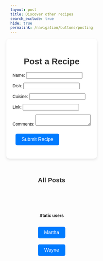 ```yaml
---
layout: post
title: Discover other recipes
search_exclude: true
hide: true
permalink: /navigation/buttons/posting
---
```




<head>
    <title>Recipe Posts</title>
    <title>Recipe Posts</title>
    <style>
        body { font-family: Arial, sans-serif; background: #fdfdfd; margin: 20px; }
        .container { max-width: 800px; margin: 0 auto; padding: 20px; background: white; border-radius: 10px; box-shadow: 0 4px 8px rgba(0,0,0,0.1); }
        .post { border-bottom: 1px solid #ddd; padding: 10px 0; }
        h1, h2 { text-align: center; color: #333; }
        button { background-color: #007BFF; color: white; padding: 10px; border: none; border-radius: 5px; cursor: pointer; }
        button:hover { background-color: #0056b3; }
        .delete-button { background-color: #dc3545; }
        .delete-button:hover { background-color: #a71d2a; }
        .edit-button { background-color: #28a745; }
        .edit-button:hover { background-color: #218838; }
        #all-posts-section { margin-top: 30px; }
        body { font-family: Arial, sans-serif; background: #fdfdfd; margin: 20px; }
        .container { max-width: 800px; margin: 0 auto; padding: 20px; background: white; border-radius: 10px; box-shadow: 0 4px 8px rgba(0,0,0,0.1); }
        .post { border-bottom: 1px solid #ddd; padding: 10px 0; }
        h1, h2 { text-align: center; color: #333; }
        button { background-color: #007BFF; color: white; padding: 10px; border: none; border-radius: 5px; cursor: pointer; }
        button:hover { background-color: #0056b3; }
        .delete-button { background-color: #dc3545; }
        .delete-button:hover { background-color: #a71d2a; }
        .edit-button { background-color: #28a745; }
        .edit-button:hover { background-color: #218838; }
        #all-posts-section { margin-top: 30px; }
    </style>
</head>


<body>
<div class="container">
    <h1>Post a Recipe</h1>
    <form id="recipeForm">
        <p><label>Name: <input type="text" id="name" required></label></p>
        <p><label>Dish: <input type="text" id="dish" required></label></p>
        <p><label>Cuisine: <input type="text" id="cuisine" required></label></p>
        <p><label>Link: <input type="url" id="link" required></label></p>
        <p><label>Comments: <textarea id="comments" required></textarea></label></p>
        <p><button type="submit">Submit Recipe</button></p>
    </form>
    <div id="posting-data">Click a button to see recipes</div>
</div>
<!-- All Posts Section -->
<div id="all-posts-section">
    <h2>All Posts</h2>
    <div id="postsContainer"></div>
</div>

<script>

    var pythonURI;
    if (location.hostname === "localhost") {
        pythonURI = "http://localhost:8887";
    } else if (location.hostname === "127.0.0.1") {
        pythonURI = "http://127.0.0.1:8887";
    } else {
        pythonURI = "https://takeabyte.stu.nighthawkcodingsociety.com";
    }

document.getElementById("recipeForm").addEventListener("submit", async function (event) {
    event.preventDefault();

    const newPost = {
        name: document.getElementById("name").value,
        dish: document.getElementById("dish").value,
        cuisine: document.getElementById("cuisine").value,
        link: document.getElementById("link").value,
        comments: document.getElementById("comments").value
    };

    try {
        const response = await fetch(pythonURI + "/api/posting/create", {
            method: "POST",
            headers: { "Content-Type": "application/json" },
            body: JSON.stringify(newPost)
        });

        if (response.ok) {
            alert("Recipe Posted Successfully!");
            document.getElementById("recipeForm").reset();
            fetchPosts();
        } else {
            alert("Error Posting Recipe.");
        }
    } catch (error) {
        console.error("Error:", error);
    }
});

async function fetchPosts() {
    try {
        const response = await fetch(pythonURI + "/api/posting/reading");
        const posts = await response.json();
        console.log(posts);  // Log the response to verify its structure
        const postsContainer = document.getElementById("postsContainer");
        postsContainer.innerHTML = ""; // Clear the current content

        if (!posts || posts.length === 0) {
            postsContainer.innerHTML = "<p>No recipes posted yet.</p>";
            return;
        }
        else {
            posts.forEach(post => {
                const postElement = document.createElement("div");
                postElement.classList.add("post");
                postElement.innerHTML = `
                    <p><strong>Name:</strong> ${post.name}</p>
                    <p><strong>Dish:</strong> ${post.dish}</p>
                    <p><strong>Cuisine:</strong> ${post.cuisine}</p>
                    <p><strong>Link:</strong> <a href="${post.link}" target="_blank">${post.link}</a></p>
                    <p><strong>Comments:</strong> ${post.comments}</p>
                    <button class="edit-button" onclick="editPost('${post.name}')">Edit</button>
                    <button class="delete-button" onclick="deletePost('${post.name}')">Delete</button>
                    <button class="edit-button" onclick="editPost('${post.name}')">Edit</button>
                    <button class="delete-button" onclick="deletePost('${post.name}')">Delete</button>
                `;
                postsContainer.appendChild(postElement);
            });
        }
    } catch (error) {
        console.error("Error fetching posts:", error);
    }
}

// Edit a post
async function editPost(name) {
    const dish = prompt("Enter new dish:");
    const cuisine = prompt("Enter new cuisine:");
    const link = prompt("Enter new link:");
    const comments = prompt("Enter new comments:");

    const updatedPost = { name, dish, cuisine, link, comments };

    try {
        const response = await fetch(pythonURI + `/api/posting/update/`, {
            method: "PUT",
            headers: { "Content-Type": "application/json" },
            body: JSON.stringify(updatedPost)
        });

        if (response.ok) {
            alert("Recipe updated successfully!");
            fetchPosts(); // Reload posts after updating
        } else {
            alert("Error updating recipe.");
        }
    } catch (error) {
        console.error("Error:", error);
    }
}

// Delete a post
async function deletePost(name) {
    if (confirm("Are you sure you want to delete this post?")) {
        try {
            const response = await fetch(pythonURI + `/api/posting/delete`, {
                method: "DELETE",
                headers: { "Content-Type": "application/json" },
                body: JSON.stringify({ name: name }) // Pass the name in the body
            });

            if (response.ok) {
                alert("Recipe deleted!");
                fetchPosts(); // Reload posts after deletion
            } else {
                alert("Error deleting recipe.");
            }
        } catch (error) {
            console.error("Error:", error);
        }
    }
}

// Load posts initially
fetchPosts();
</script>
</body>




<br><br>
<head>
    <title>Fetch Post Data</title>
    <style>
        body {
            font-family: Arial, sans-serif;
            display: flex;
            flex-direction: column;
            align-items: center;
            margin-top: 50px;
        }
        button {
            padding: 10px 20px;
            font-size: 16px;
            margin: 10px;
            background-color: #007bff;
            color: white;
            border: none;
            border-radius: 5px;
            cursor: pointer;
        }
        button:hover {
            background-color: #0056b3;
        }
        #posting-data {
            position: absolute; /* Allows positioning relative to the clicked button */
            display: none; /* Initially hidden */
            border: 1px solid #ddd;
            border-radius: 5px;
            background: #f9f9f9;
            padding: 10px;
            text-align: center;
            max-width: 400px;
            z-index: 10;
        }
    </style>
</head>




<body>
    <h4>Static users</h4>
    <button onclick="fetchStaticPosting('martha', event)">Martha</button>
    <button onclick="fetchStaticPosting('wayne', event)">Wayne</button>
    <!-- <div id="posting-data" style="display: none;">
    </div>-->
    <script>
        console.log("Script loaded! fetchPostingData function should be available.");
        async function fetchStaticPosting(posterName, event) {
            console.log(`Fetching data for: ${posterName}`);
            const apiUrl = pythonURI + `/api/posting/${posterName}`;
            try {
                const response = await fetch(apiUrl);
                if (!response.ok) throw new Error(`Could not fetch data for ${posterName}`);
                const data = await response.json();
                console.log("Data received:", data);
                // Display data on the page
                const postingDataDiv = document.getElementById('posting-data');
                postingDataDiv.innerHTML = `
                    <h2>${data.name}</h2>
                    <p><strong>Dish:</strong> ${data.dish}</p>
                    <p><strong>Cuisine:</strong> ${data.cuisine}</p>
                    <p><strong>Link:</strong> <a href="${data.link}" target="_blank">${data.link}</a></p>
                    <p><strong>Comments:</strong> ${data.comments}</p>
                `;
                // Position the div under the clicked button
                const buttonRect = event.target.getBoundingClientRect();
                postingDataDiv.style.position = 'absolute';
                postingDataDiv.style.top = `${buttonRect.bottom + window.scrollY}px`;
                postingDataDiv.style.left = `${buttonRect.left + window.scrollX}px`;
                postingDataDiv.style.display = 'block';
            } catch (error) {
                console.error("Fetch error:", error);
                document.getElementById('posting-data').innerText = `Error: ${error.message}`;
            }
        }
    </script>
</body>


<!-- Testing static data:
<body>
    <h4>From database</h4>
    <button onclick="fetchDBPosting('Martha', event)">Martha (DB)</button>
    <button onclick="fetchDBPosting('Wayne', event)">Wayne (DB)</button>
    <div id="posting-data">Click a button to see recipes</div>
    <script>
        async function fetchDBPosting(posterName, event) {
            const apiUrl = `http://127.0.0.1:8887/api/posting/read/${posterName}`; // Ensure correct API port
            await fetchData(apiUrl, posterName, event);
        }
        async function fetchData(apiUrl, posterName, event) {
            try {
                const response = await fetch(apiUrl);
                if (!response.ok) {
                    throw new Error(`Could not fetch data for ${posterName}`);
                }
                const data = await response.json();
                const postingDataDiv = document.getElementById('posting-data');
                postingDataDiv.innerHTML = `
                    <h2>${data.name}</h2>
                    <p><strong>Dish:</strong> ${data.dish}</p>
                    <p><strong>Cuisine:</strong> ${data.cuisine}</p>
                    <p><strong>Link:</strong> <a href="${data.link}" target="_blank">${data.link}</a></p>
                    <p><strong>Comments:</strong> ${data.comments}</p>
                `;
                const buttonRect = event.target.getBoundingClientRect();
                postingDataDiv.style.position = 'absolute';
                postingDataDiv.style.top = `${buttonRect.bottom + window.scrollY}px`;
                postingDataDiv.style.left = `${buttonRect.left + window.scrollX}px`;
                postingDataDiv.style.display = 'block';
            } catch (error) {
                document.getElementById('posting-data').innerText = `Error: ${error.message}`;
                document.getElementById('posting-data').style.display = 'block';
            }
        }
    </script>
</body> -->



<!-- Testing static data:
<body>
    <h4>From database</h4>
    <button onclick="fetchDBPosting('Martha', event)">Martha (DB)</button>
    <button onclick="fetchDBPosting('Wayne', event)">Wayne (DB)</button>
    <div id="posting-data">Click a button to see recipes</div>
    <script>
        async function fetchDBPosting(posterName, event) {
            const apiUrl = `http://127.0.0.1:8887/api/posting/read/${posterName}`; // Ensure correct API port
            await fetchData(apiUrl, posterName, event);
        }
        async function fetchData(apiUrl, posterName, event) {
            try {
                const response = await fetch(apiUrl);
                if (!response.ok) {
                    throw new Error(`Could not fetch data for ${posterName}`);
                }
                const data = await response.json();
                const postingDataDiv = document.getElementById('posting-data');
                postingDataDiv.innerHTML = `
                    <h2>${data.name}</h2>
                    <p><strong>Dish:</strong> ${data.dish}</p>
                    <p><strong>Cuisine:</strong> ${data.cuisine}</p>
                    <p><strong>Link:</strong> <a href="${data.link}" target="_blank">${data.link}</a></p>
                    <p><strong>Comments:</strong> ${data.comments}</p>
                `;
                const buttonRect = event.target.getBoundingClientRect();
                postingDataDiv.style.position = 'absolute';
                postingDataDiv.style.top = `${buttonRect.bottom + window.scrollY}px`;
                postingDataDiv.style.left = `${buttonRect.left + window.scrollX}px`;
                postingDataDiv.style.display = 'block';
            } catch (error) {
                document.getElementById('posting-data').innerText = `Error: ${error.message}`;
                document.getElementById('posting-data').style.display = 'block';
            }
        }
    </script>
</body> -->
